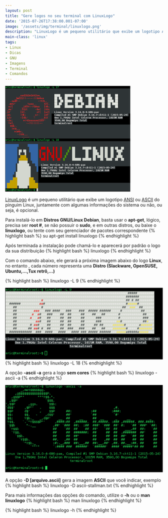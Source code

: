 ```yaml
---
layout: post
title: "Gere logos no seu terminal com LinuxLogo"
date: '2015-07-26T17:38:00.001-07:00'
image: '/assets/img/terminal/linuxlogo.png'
description: "LinuxLogo é um pequeno utilitário que exibe um logotipo ANSI ou ASCII do pinguim Linux, juntamente com algumas informações do sistema ou não, ou seja, é opcional."
main-class: 'linux'
tags:
- Linux
- Dicas
- GNU
- Imagens
- Terminal
- Comandos
---
```


![Gere logos no seu terminal com LinuxLogo](/assets/img/terminal/linuxlogo.png "Gere logos no seu terminal com LinuxLogo")

[LinuxLogo](https://packages.debian.org/linuxlogo) é um pequeno utilitário que exibe um logotipo [ANSI](https://pt.wikipedia.org/wiki/Código_escape_ANSI) ou [ASCII](https://pt.wikipedia.org/wiki/ASCII) do pinguim Linux, juntamente com algumas informações do sistema ou não, ou seja, é opcional.

Para instalá-lo em __Distros GNU/Linux Debian__, basta usar o __apt-get__, lógico, precisa ser __root #__, se não possuir o __sudo__, e em outras distros, ou baixe o __linuxlogo__, ou tente com seu gerenciador de pacotes correspondente
{% highlight bash %}
su
apt-get install linuxlogo
{% endhighlight %}

Após terminada a instalação pode chamá-lo e aparecerá por padrão o logo da sua distribuição
{% highlight bash %}
linuxlogo
{% endhighlight %}

Com o comando abaixo, ele gerará a próxima imagem abaixo do logo __Linux__, no entanto , cada número representa uma __Distro (Slackware, OpenSUSE, Ubuntu,...,Tux retrô,...)__

{% highlight bash %}
linuxlogo -L 9
{% endhighlight %}
  
![Gere logos no seu terminal com LinuxLogo](/assets/img/terminal/linuxlogo2.png "Gere logos no seu terminal com LinuxLogo")
{% highlight bash %}
linuxlogo -L 18
{% endhighlight %}
    
A opção __-ascii -a__ gera a logo __sem cores__
{% highlight bash %}
linuxlogo -ascii -a
{% endhighlight %}
    
![Gere logos no seu terminal com LinuxLogo](/assets/img/terminal/linuxlogo3.png "Gere logos no seu terminal com LinuxLogo")

A opção __-D [arquivo.ascii]__ gera a imagem __ASCII__ que você indicar, exemplo
{% highlight bash %}
linuxlogo -D ascii-stallman.txt
{% endhighlight %}
  
Para mais informações das opções do comando, utilize o __-h__ ou o __man linuxlogo__
{% highlight bash %}
man linuxlogo
{% endhighlight %}

{% highlight bash %}
linuxlogo -h
{% endhighlight %}
